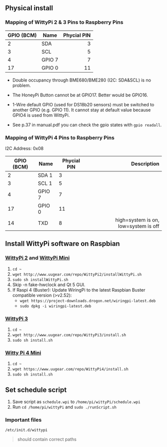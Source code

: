 ## Physical install

### Mapping of WittyPi 2 & 3 Pins to Raspberry Pins

GPIO (BCM) | Name | Phycial PIN
--- | --- | ---:
2 | SDA | 3
3 | SCL | 5
4 | GPIO 7 | 7
17 | GPIO 0 | 11

- Double occupancy through BME680/BME280 (I2C: SDA&SCL) is no problem.

- The HoneyPi Button cannot be at GPIO17. Better would be GPIO16.

- 1-Wire default GPIO (used for DS18b20 sensors) must be switched to another GPIO (e.g. GPIO 11). It cannot stay at default value because GPIO4 is used from WittyPi.

- See p.37 in manual.pdf you can check the gpio states with `gpio readall`.


### Mapping of WittyPi 4 Pins to Raspberry Pins

I2C Address: 0x08

GPIO (BCM) | Name | Phycial PIN | Description
--- | --- | --- | ---:
2 | SDA 1 | 3 |
3 | SCL 1 | 5 |
4 | GPIO 7 | 7 |
17 | GPIO 0 | 11 |
14 | TXD | 8  |  high=system is on, low=system is off 

## Install WittyPi software on Raspbian

### [WittyPi 2](http://www.uugear.com/product/wittypi2/) and [WittyPi Mini](https://www.uugear.com/product/wittypi-mini/)

1. `cd ~`
2. `wget http://www.uugear.com/repo/WittyPi2/installWittyPi.sh`
3. `sudo sh installWittyPi.sh`
4. Skip -n fake-hwclock and Qt 5 GUI.
5. If Raspi 4 (Buster): Update WiringPi to the latest Raspbian Buster compatible version (>v2.52):
	- 	`wget https://project-downloads.drogon.net/wiringpi-latest.deb`
	- `sudo dpkg -i wiringpi-latest.deb`


### [WittyPi 3](http://www.uugear.com/product/witty-pi-3-realtime-clock-and-power-management-for-raspberry-pi/)

1. `cd ~`
2. `wget http://www.uugear.com/repo/WittyPi3/install.sh`
3. `sudo sh install.sh`


### [Witty Pi 4 Mini](https://www.uugear.com/product/witty-pi-4-mini/)


1. `cd ~`
2. `wget https://www.uugear.com/repo/WittyPi4/install.sh`
3. `sudo sh install.sh`


## Set schedule script
1. Save script as `schedule.wpi` to `/home/pi/wittyPi/schedule.wpi`
2. Run `cd /home/pi/wittyPi` and `sudo ./runScript.sh`


### Important files
`/etc/init.d/wittypi`
> should contain correct paths
